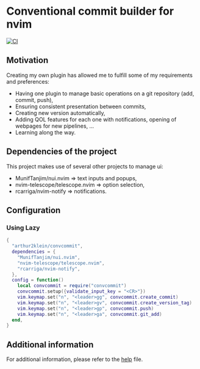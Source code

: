 # Conventional commit builder for nvim

[![CI](https://github.com/arthur2klein/convcommit/actions/workflows/ci.yml/badge.svg)](https://github.com/arthur2klein/convcommit/actions/workflows/ci.yml)

## Motivation

Creating my own plugin has allowed me to fulfill some of my requirements and preferences:
- Having one plugin to manage basic operations on a git repository (add, commit, push),
- Ensuring consistent presentation between commits,
- Creating new version automatically,
- Adding QOL features for each one with notifications, opening of webpages for new pipelines, …
- Learning along the way.

## Dependencies of the project

This project makes use of several other projects to manage ui:
- MunifTanjim/nui.nvim ⇒ text inputs and popups,
- nvim-telescope/telescope.nvim ⇒ option selection,
- rcarriga/nvim-notify ⇒ notifications.

## Configuration

### Using Lazy

```lua
{
  "arthur2klein/convcommit",
  dependencies = {
    "MunifTanjim/nui.nvim",
    "nvim-telescope/telescope.nvim",
    "rcarriga/nvim-notify",
  },
  config = function()
    local convcommit = require("convcommit")
    convcommit.setup({validate_input_key = "<CR>"})
    vim.keymap.set("n", "<leader>gg", convcommit.create_commit)
    vim.keymap.set("n", "<leader>gv", convcommit.create_version_tag)
    vim.keymap.set("n", "<leader>gp", convcommit.push)
    vim.keymap.set("n", "<leader>ga", convcommit.git_add)
  end,
}
```

## Additional information

For additional information, please refer to the [help](./doc/convcommit.txt) file.

